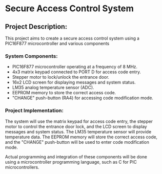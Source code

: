 
<h1>Secure Access Control System</h1>

<h2>Project Description:</h2>
<p>This project aims to create a secure access control system using a PIC16F877 microcontroller and various components</p>

<h3>System Components:</h3>
<ul>
<li>PIC16F877 microcontroller operating at a frequency of 8 MHz.</li>
<li>4x3 matrix keypad connected to PORT D for access code entry.</li>
        <li>Stepper motor to lock/unlock the entrance door.</li>
        <li>16x2 LCD screen for displaying messages and system status.</li>
        <li>LM35 analog temperature sensor (ADC).</li>
        <li>EEPROM memory to store the correct access code.</li>
        <li>"CHANGE" push-button (RA4) for accessing code modification mode.</li>
</ul>

<h3>Project Implementation:</h3>
<p>The system will use the matrix keypad for access code entry, the stepper motor to control the entrance door lock, and the LCD screen to display messages and system status. The LM35 temperature sensor will provide temperature data. The EEPROM memory will store the correct access code, and the "CHANGE" push-button will be used to enter code modification mode.</p>
<p>Actual programming and integration of these components will be done using a microcontroller programming language, such as C for PIC microcontrollers.</p>


